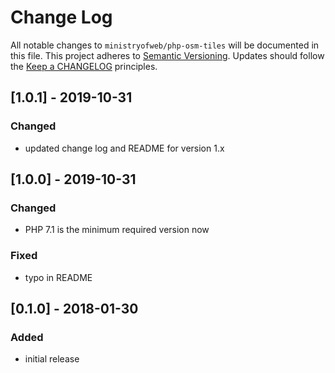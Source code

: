 # Change Log

All notable changes to `ministryofweb/php-osm-tiles` will be documented in this
file. This project adheres to [Semantic Versioning](https://semver.org/).
Updates should follow the [Keep a CHANGELOG](http://keepachangelog.com/)
principles.

## [1.0.1] - 2019-10-31

### Changed

- updated change log and README for version 1.x

## [1.0.0] - 2019-10-31

### Changed

- PHP 7.1 is the minimum required version now

### Fixed

- typo in README

## [0.1.0] - 2018-01-30

### Added

- initial release
